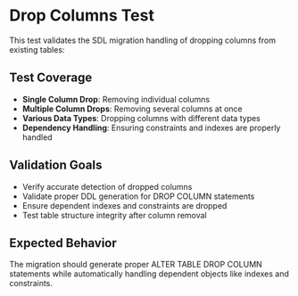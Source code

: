# Drop Columns Test

This test validates the SDL migration handling of dropping columns from existing tables:

## Test Coverage

- **Single Column Drop**: Removing individual columns
- **Multiple Column Drops**: Removing several columns at once
- **Various Data Types**: Dropping columns with different data types
- **Dependency Handling**: Ensuring constraints and indexes are properly handled

## Validation Goals

- Verify accurate detection of dropped columns
- Validate proper DDL generation for DROP COLUMN statements  
- Ensure dependent indexes and constraints are dropped
- Test table structure integrity after column removal

## Expected Behavior

The migration should generate proper ALTER TABLE DROP COLUMN statements while automatically handling dependent objects like indexes and constraints.